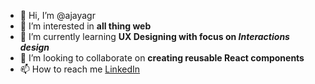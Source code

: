 - 👋 Hi, I’m @ajayagr
- 👀 I’m interested in <b>all thing web</b>
- 🌱 I’m currently learning <b>UX Designing with focus on <em>Interactions design</em></b>
- 💞️ I’m looking to collaborate on <b>creating reusable React components</b>
- 📫 How to reach me <a href="https://www.linkedin.com/in/ajay-kumar-agarwal/">LinkedIn</a>

<!---
ajayagr/ajayagr is a ✨ special ✨ repository because its `README.md` (this file) appears on your GitHub profile.
You can click the Preview link to take a look at your changes.
--->
